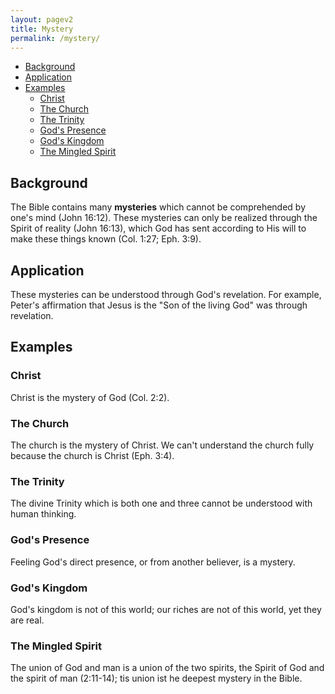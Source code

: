 ```yaml
---
layout: pagev2
title: Mystery
permalink: /mystery/
---
```


- [Background](#background)
- [Application](#application)
- [Examples](#examples)
  - [Christ](#christ)
  - [The Church](#the-church)
  - [The Trinity](#the-trinity)
  - [God's Presence](#gods-presence)
  - [God's Kingdom](#gods-kingdom)
  - [The Mingled Spirit](#the-mingled-spirit)

## Background

The Bible contains many **mysteries** which cannot be comprehended by one's mind (John 16:12). These mysteries can only be realized through the Spirit of reality (John 16:13), which God has sent according to His will to make these things known (Col. 1:27; Eph. 3:9).

## Application

These mysteries can be understood through God's revelation. For example, Peter's affirmation that Jesus is the "Son of the living God" was through revelation. 

## Examples

### Christ

Christ is the mystery of God (Col. 2:2).

### The Church

The church is the mystery of Christ. We can't understand the church fully because the church is Christ (Eph. 3:4). 

### The Trinity

The divine Trinity which is both one and three cannot be understood with human thinking.

### God's Presence

Feeling God's direct presence, or from another believer, is a mystery.

### God's Kingdom

God's kingdom is not of this world; our riches are not of this world, yet they are real. 

### The Mingled Spirit

The union of God and man is a union of the two spirits, the Spirit of God and the spirit of man (2:11-14); tis union ist he deepest mystery in the Bible.